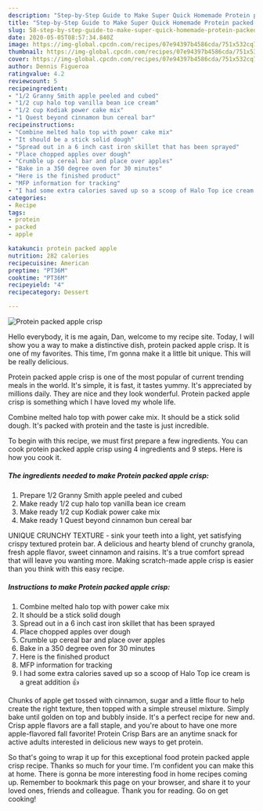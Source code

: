 ```yaml
---
description: "Step-by-Step Guide to Make Super Quick Homemade Protein packed apple crisp"
title: "Step-by-Step Guide to Make Super Quick Homemade Protein packed apple crisp"
slug: 58-step-by-step-guide-to-make-super-quick-homemade-protein-packed-apple-crisp
date: 2020-05-05T08:57:34.840Z
image: https://img-global.cpcdn.com/recipes/07e94397b4586cda/751x532cq70/protein-packed-apple-crisp-recipe-main-photo.jpg
thumbnail: https://img-global.cpcdn.com/recipes/07e94397b4586cda/751x532cq70/protein-packed-apple-crisp-recipe-main-photo.jpg
cover: https://img-global.cpcdn.com/recipes/07e94397b4586cda/751x532cq70/protein-packed-apple-crisp-recipe-main-photo.jpg
author: Dennis Figueroa
ratingvalue: 4.2
reviewcount: 5
recipeingredient:
- "1/2 Granny Smith apple peeled and cubed"
- "1/2 cup halo top vanilla bean ice cream"
- "1/2 cup Kodiak power cake mix"
- "1 Quest beyond cinnamon bun cereal bar"
recipeinstructions:
- "Combine melted halo top with power cake mix"
- "It should be a stick solid dough"
- "Spread out in a 6 inch cast iron skillet that has been sprayed"
- "Place chopped apples over dough"
- "Crumble up cereal bar and place over apples"
- "Bake in a 350 degree oven for 30 minutes"
- "Here is the finished product"
- "MFP information for tracking"
- "I had some extra calories saved up so a scoop of Halo Top ice cream is a great addition 👍"
categories:
- Recipe
tags:
- protein
- packed
- apple

katakunci: protein packed apple 
nutrition: 282 calories
recipecuisine: American
preptime: "PT36M"
cooktime: "PT36M"
recipeyield: "4"
recipecategory: Dessert

---
```



![Protein packed apple crisp](https://img-global.cpcdn.com/recipes/07e94397b4586cda/751x532cq70/protein-packed-apple-crisp-recipe-main-photo.jpg)

Hello everybody, it is me again, Dan, welcome to my recipe site. Today, I will show you a way to make a distinctive dish, protein packed apple crisp. It is one of my favorites. This time, I'm gonna make it a little bit unique. This will be really delicious.

Protein packed apple crisp is one of the most popular of current trending meals in the world. It's simple, it is fast, it tastes yummy. It's appreciated by millions daily. They are nice and they look wonderful. Protein packed apple crisp is something which I have loved my whole life.

Combine melted halo top with power cake mix. It should be a stick solid dough. It&#39;s packed with protein and the taste is just incredible.


To begin with this recipe, we must first prepare a few ingredients. You can cook protein packed apple crisp using 4 ingredients and 9 steps. Here is how you cook it.

##### The ingredients needed to make Protein packed apple crisp:

1. Prepare 1/2 Granny Smith apple peeled and cubed
1. Make ready 1/2 cup halo top vanilla bean ice cream
1. Make ready 1/2 cup Kodiak power cake mix
1. Make ready 1 Quest beyond cinnamon bun cereal bar


UNIQUE CRUNCHY TEXTURE - sink your teeth into a light, yet satisfying crispy textured protein bar. A delicious and hearty blend of crunchy granola, fresh apple flavor, sweet cinnamon and raisins. It&#39;s a true comfort spread that will leave you wanting more. Making scratch-made apple crisp is easier than you think with this easy recipe. 

##### Instructions to make Protein packed apple crisp:

1. Combine melted halo top with power cake mix
1. It should be a stick solid dough
1. Spread out in a 6 inch cast iron skillet that has been sprayed
1. Place chopped apples over dough
1. Crumble up cereal bar and place over apples
1. Bake in a 350 degree oven for 30 minutes
1. Here is the finished product
1. MFP information for tracking
1. I had some extra calories saved up so a scoop of Halo Top ice cream is a great addition 👍


Chunks of apple get tossed with cinnamon, sugar and a little flour to help create the right texture, then topped with a simple streusel mixture. Simply bake until golden on top and bubbly inside. It&#39;s a perfect recipe for new and. Crisp apple flavors are a fall staple, and you&#39;re about to have one more apple-flavored fall favorite! Protein Crisp Bars are an anytime snack for active adults interested in delicious new ways to get protein. 

So that's going to wrap it up for this exceptional food protein packed apple crisp recipe. Thanks so much for your time. I'm confident you can make this at home. There is gonna be more interesting food in home recipes coming up. Remember to bookmark this page on your browser, and share it to your loved ones, friends and colleague. Thank you for reading. Go on get cooking!
